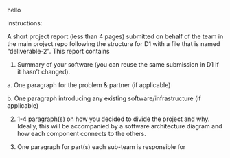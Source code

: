hello

instructions:

A short project report (less than 4 pages) submitted on behalf of the team in the main project repo following the structure for D1 with a file that is named “deliverable-2". This report contains

1. Summary of your software (you can reuse the same submission in D1 if it hasn’t changed).

a. One paragraph for the problem & partner (if applicable)

b. One paragraph introducing any existing software/infrastructure (if applicable)

2. 1-4 paragraph(s) on how you decided to divide the project and why. Ideally, this will be accompanied by a software architecture diagram and how each component connects to the others.

3. One paragraph for part(s) each sub-team is responsible for
